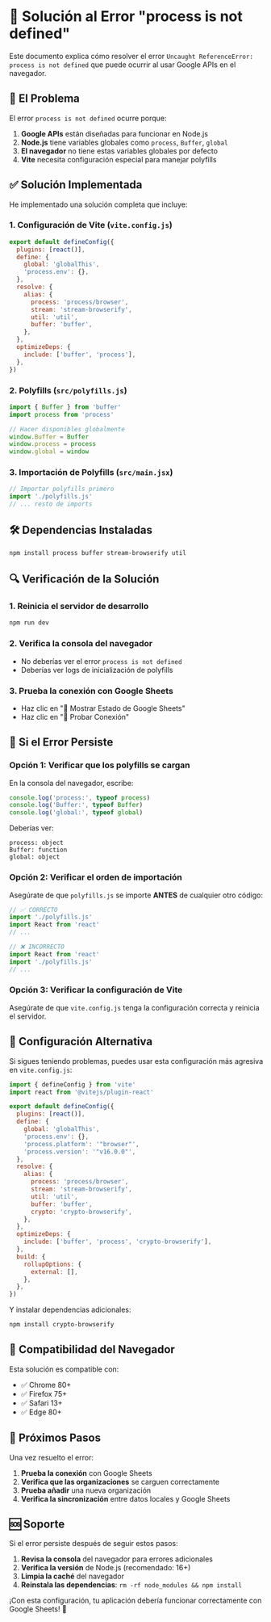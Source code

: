 # 🔧 Solución al Error "process is not defined"

Este documento explica cómo resolver el error `Uncaught ReferenceError: process is not defined` que puede ocurrir al usar Google APIs en el navegador.

## 🚨 El Problema

El error `process is not defined` ocurre porque:

1. **Google APIs** están diseñadas para funcionar en Node.js
2. **Node.js** tiene variables globales como `process`, `Buffer`, `global`
3. **El navegador** no tiene estas variables globales por defecto
4. **Vite** necesita configuración especial para manejar polyfills

## ✅ Solución Implementada

He implementado una solución completa que incluye:

### 1. **Configuración de Vite** (`vite.config.js`)
```javascript
export default defineConfig({
  plugins: [react()],
  define: {
    global: 'globalThis',
    'process.env': {},
  },
  resolve: {
    alias: {
      process: 'process/browser',
      stream: 'stream-browserify',
      util: 'util',
      buffer: 'buffer',
    },
  },
  optimizeDeps: {
    include: ['buffer', 'process'],
  },
})
```

### 2. **Polyfills** (`src/polyfills.js`)
```javascript
import { Buffer } from 'buffer'
import process from 'process'

// Hacer disponibles globalmente
window.Buffer = Buffer
window.process = process
window.global = window
```

### 3. **Importación de Polyfills** (`src/main.jsx`)
```javascript
// Importar polyfills primero
import './polyfills.js'
// ... resto de imports
```

## 🛠️ Dependencias Instaladas

```bash
npm install process buffer stream-browserify util
```

## 🔍 Verificación de la Solución

### 1. **Reinicia el servidor de desarrollo**
```bash
npm run dev
```

### 2. **Verifica la consola del navegador**
- No deberías ver el error `process is not defined`
- Deberías ver logs de inicialización de polyfills

### 3. **Prueba la conexión con Google Sheets**
- Haz clic en "🔽 Mostrar Estado de Google Sheets"
- Haz clic en "🧪 Probar Conexión"

## 🚨 Si el Error Persiste

### Opción 1: Verificar que los polyfills se cargan
En la consola del navegador, escribe:
```javascript
console.log('process:', typeof process)
console.log('Buffer:', typeof Buffer)
console.log('global:', typeof global)
```

Deberías ver:
```
process: object
Buffer: function
global: object
```

### Opción 2: Verificar el orden de importación
Asegúrate de que `polyfills.js` se importe **ANTES** de cualquier otro código:
```javascript
// ✅ CORRECTO
import './polyfills.js'
import React from 'react'
// ...

// ❌ INCORRECTO
import React from 'react'
import './polyfills.js'
// ...
```

### Opción 3: Verificar la configuración de Vite
Asegúrate de que `vite.config.js` tenga la configuración correcta y reinicia el servidor.

## 🔧 Configuración Alternativa

Si sigues teniendo problemas, puedes usar esta configuración más agresiva en `vite.config.js`:

```javascript
import { defineConfig } from 'vite'
import react from '@vitejs/plugin-react'

export default defineConfig({
  plugins: [react()],
  define: {
    global: 'globalThis',
    'process.env': {},
    'process.platform': '"browser"',
    'process.version': '"v16.0.0"',
  },
  resolve: {
    alias: {
      process: 'process/browser',
      stream: 'stream-browserify',
      util: 'util',
      buffer: 'buffer',
      crypto: 'crypto-browserify',
    },
  },
  optimizeDeps: {
    include: ['buffer', 'process', 'crypto-browserify'],
  },
  build: {
    rollupOptions: {
      external: [],
    },
  },
})
```

Y instalar dependencias adicionales:
```bash
npm install crypto-browserify
```

## 📱 Compatibilidad del Navegador

Esta solución es compatible con:
- ✅ Chrome 80+
- ✅ Firefox 75+
- ✅ Safari 13+
- ✅ Edge 80+

## 🎯 Próximos Pasos

Una vez resuelto el error:

1. **Prueba la conexión** con Google Sheets
2. **Verifica que las organizaciones** se carguen correctamente
3. **Prueba añadir** una nueva organización
4. **Verifica la sincronización** entre datos locales y Google Sheets

## 🆘 Soporte

Si el error persiste después de seguir estos pasos:

1. **Revisa la consola** del navegador para errores adicionales
2. **Verifica la versión** de Node.js (recomendado: 16+)
3. **Limpia la caché** del navegador
4. **Reinstala las dependencias**: `rm -rf node_modules && npm install`

¡Con esta configuración, tu aplicación debería funcionar correctamente con Google Sheets! 🎉
